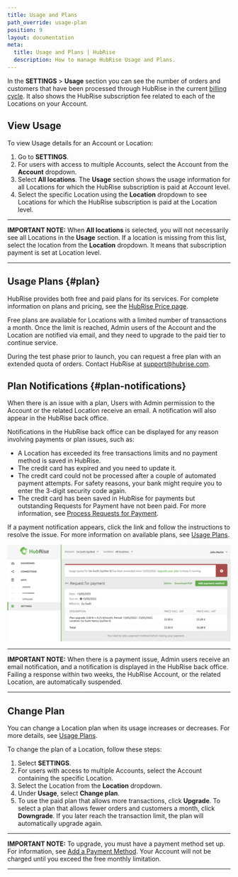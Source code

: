 ```yaml
---
title: Usage and Plans
path_override: usage-plan
position: 9
layout: documentation
meta:
  title: Usage and Plans | HubRise
  description: How to manage HubRise Usage and Plans.
---
```


In the **SETTINGS** > **Usage** section you can see the number of orders and customers that have been processed through HubRise in the current [billing cycle](/docs/payment#billing-cycles). It also shows the HubRise subscription fee related to each of the Locations on your Account.

## View Usage

To view Usage details for an Account or Location:

1. Go to **SETTINGS**.
1. For users with access to multiple Accounts, select the Account from the **Account** dropdown.
1. Select **All locations**. The **Usage** section shows the usage information for all Locations for which the HubRise subscription is paid at Account level.
1. Select the specific Location using the **Location** dropdown to see Locations for which the HubRise subscription is paid at the Location level.

---

**IMPORTANT NOTE:** When **All locations** is selected, you will not necessarily see all Locations in the **Usage** section. If a location is missing from this list, select the location from the **Location** dropdown. It means that subscription payment is set at Location level.

---

## Usage Plans {#plan}

HubRise provides both free and paid plans for its services. For complete information on plans and pricing, see the [HubRise Price page](/pricing).

Free plans are available for Locations with a limited number of transactions a month. Once the limit is reached, Admin users of the Account and the Location are notified via email, and they need to upgrade to the paid tier to continue service.

During the test phase prior to launch, you can request a free plan with an extended quota of orders. Contact HubRise at support@hubrise.com.

## Plan Notifications {#plan-notifications}

When there is an issue with a plan, Users with Admin permission to the Account or the related Location receive an email. A notification will also appear in the HubRise back office.

Notifications in the HubRise back office can be displayed for any reason involving payments or plan issues, such as:

- A Location has exceeded its free transactions limits and no payment method is saved in HubRise.
- The credit card has expired and you need to update it.
- The credit card could not be processed after a couple of automated payment attempts. For safety reasons, your bank might require you to enter the 3-digit security code again.
- The credit card has been saved in HubRise for payments but outstanding Requests for Payment have not been paid. For more information, see [Process Requests for Payment](/docs/payment#process-requests-for-payment).

If a payment notification appears, click the link and follow the instructions to resolve the issue. For more information on available plans, see [Usage Plans](#plan).

![Pay subscription](./images/022-2x-pay-subscription.png)

---

**IMPORTANT NOTE:** When there is a payment issue, Admin users receive an email notification, and a notification is displayed in the HubRise back office. Failing a response within two weeks, the HubRise Account, or the related Location, are automatically suspended.

---

## Change Plan

You can change a Location plan when its usage increases or decreases. For more details, see [Usage Plans](#plan).

To change the plan of a Location, follow these steps:

1. Select **SETTINGS**.
1. For users with access to multiple Accounts, select the Account containing the specific Location.
1. Select the Location from the **Location** dropdown.
1. Under **Usage**, select **Change plan**.
1. To use the paid plan that allows more transactions, click **Upgrade**. To select a plan that allows fewer orders and customers a month, click **Downgrade**. If you later reach the transaction limit, the plan will automatically upgrade again.

---

**IMPORTANT NOTE:** To upgrade, you must have a payment method set up. For information, see [Add a Payment Method](/docs/payment#add-payment-method). Your Account will not be charged until you exceed the free monthly limitation.

---

